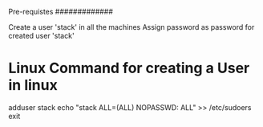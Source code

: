 Pre-requistes
#############

Create a user 'stack' in all the machines
Assign password as password  for created user 'stack'

Linux Command for creating a User in linux
==========================================
adduser stack 
echo "stack ALL=(ALL) NOPASSWD: ALL" >> /etc/sudoers 
exit 

